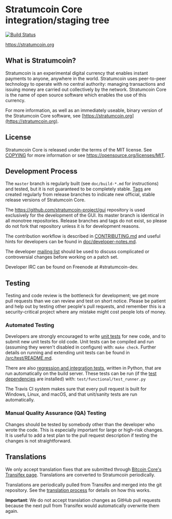 Stratumcoin Core integration/staging tree
=====================================

[![Build Status](https://travis-ci.org/stratumcoin-project/stratumcoin.svg?branch=master)](https://travis-ci.org/stratumcoin-project/stratumcoin)

https://stratumcoin.org

What is Stratumcoin?
----------------

Stratumcoin is an experimental digital currency that enables instant payments to
anyone, anywhere in the world. Stratumcoin uses peer-to-peer technology to operate
with no central authority: managing transactions and issuing money are carried
out collectively by the network. Stratumcoin Core is the name of open source
software which enables the use of this currency.

For more information, as well as an immediately useable, binary version of
the Stratumcoin Core software, see [https://stratumcoin.org](https://stratumcoin.org).

License
-------

Stratumcoin Core is released under the terms of the MIT license. See [COPYING](COPYING) for more
information or see https://opensource.org/licenses/MIT.

Development Process
-------------------

The `master` branch is regularly built (see `doc/build-*.md` for instructions) and tested, but it is not guaranteed to be
completely stable. [Tags](https://github.com/stratumcoin-project/stratumcoin/tags) are created
regularly from release branches to indicate new official, stable release versions of Stratumcoin Core.

The https://github.com/stratumcoin-project/gui repository is used exclusively for the
development of the GUI. Its master branch is identical in all monotree
repositories. Release branches and tags do not exist, so please do not fork
that repository unless it is for development reasons.

The contribution workflow is described in [CONTRIBUTING.md](CONTRIBUTING.md)
and useful hints for developers can be found in [doc/developer-notes.md](doc/developer-notes.md).

The developer [mailing list](https://groups.google.com/forum/#!forum/stratumcoin-dev)
should be used to discuss complicated or controversial changes before working
on a patch set.

Developer IRC can be found on Freenode at #stratumcoin-dev.

Testing
-------

Testing and code review is the bottleneck for development; we get more pull
requests than we can review and test on short notice. Please be patient and help out by testing
other people's pull requests, and remember this is a security-critical project where any mistake might cost people
lots of money.

### Automated Testing

Developers are strongly encouraged to write [unit tests](src/test/README.md) for new code, and to
submit new unit tests for old code. Unit tests can be compiled and run
(assuming they weren't disabled in configure) with: `make check`. Further details on running
and extending unit tests can be found in [/src/test/README.md](/src/test/README.md).

There are also [regression and integration tests](/test), written
in Python, that are run automatically on the build server.
These tests can be run (if the [test dependencies](/test) are installed) with: `test/functional/test_runner.py`

The Travis CI system makes sure that every pull request is built for Windows, Linux, and macOS, and that unit/sanity tests are run automatically.

### Manual Quality Assurance (QA) Testing

Changes should be tested by somebody other than the developer who wrote the
code. This is especially important for large or high-risk changes. It is useful
to add a test plan to the pull request description if testing the changes is
not straightforward.

Translations
------------

We only accept translation fixes that are submitted through [Bitcoin Core's Transifex page](https://www.transifex.com/projects/p/bitcoin/).
Translations are converted to Stratumcoin periodically.

Translations are periodically pulled from Transifex and merged into the git repository. See the
[translation process](doc/translation_process.md) for details on how this works.

**Important**: We do not accept translation changes as GitHub pull requests because the next
pull from Transifex would automatically overwrite them again.
